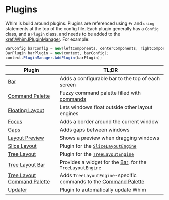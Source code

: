 # Plugins

Whim is build around plugins. Plugins are referenced using `#r` and `using` statements at the top of the config file. Each plugin generally has a `Config` class, and a `Plugin` class, and needs to be added to the <xref:Whim.IPluginManager>. For example:

```csharp
BarConfig barConfig = new(leftComponents, centerComponents, rightComponents);
BarPlugin barPlugin = new(context, barConfig);
context.PluginManager.AddPlugin(barPlugin);
```

| Plugin                                                                   | TL;DR                                                                                             |
| ------------------------------------------------------------------------ | ------------------------------------------------------------------------------------------------- |
| [Bar](../plugins/bar.md)                                                 | Adds a configurable bar to the top of each screen                                                 |
| [Command Palette](../plugins/command-palette.md)                         | Fuzzy command palette filled with [commands](commands.md)                                         |
| [Floating Layout](../plugins/floating-layout.md)                         | Lets windows float outside other layout engines                                                   |
| [Focus](../plugins/focus-indicator.md)                                   | Adds a border around the current window                                                           |
| [Gaps](../plugins/gaps.md)                                               | Adds gaps between windows                                                                         |
| [Layout Preview](../plugins/layout-preview.md)                           | Shows a preview when dragging windows                                                             |
| [Slice Layout](../plugins/slice-layout.md)                               | Plugin for the [`SliceLayoutEngine`](../layout-engines.md#slicelayoutengine)                      |
| [Tree Layout](../plugins/tree-layout.md)                                 | Plugin for the [`TreeLayoutEngine`](../layout-engines.md#treelayoutengine)                        |
| [Tree Layout Bar](../plugins/tree-layout-bar.md)                         | Provides a widget for the [Bar](../plugins/bar.md), for the `TreeLayoutEngine`                    |
| [Tree Layout Command Palette](../plugins/tree-layout-command-palette.md) | Adds `TreeLayoutEngine`-specific commands to the [Command Palette](../plugins/command-palette.md) |
| [Updater](../plugins/updater.md)                                         | Plugin to automatically update Whim                                                               |
